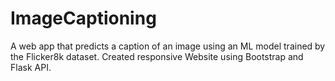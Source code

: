 # ImageCaptioning
A web app that predicts a caption of an image using an ML model trained by the Flicker8k dataset. Created responsive Website using Bootstrap and Flask API.
